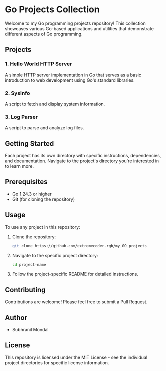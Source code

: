 # Go Projects Collection

Welcome to my Go programming projects repository! This collection showcases various Go-based applications and utilities that demonstrate different aspects of Go programming.

## Projects

### 1. Hello World HTTP Server
A simple HTTP server implementation in Go that serves as a basic introduction to web development using Go's standard libraries.

### 2. SysInfo
A script to fetch and display system information.

### 3. Log Parser
A script to parse and analyze log files.

## Getting Started

Each project has its own directory with specific instructions, dependencies, and documentation. Navigate to the project's directory you're interested in to learn more.

## Prerequisites

- Go 1.24.3 or higher
- Git (for cloning the repository)

## Usage

To use any project in this repository:

1. Clone the repository:
   ```bash
   git clone https://github.com/extremecoder-rgb/my_GO_projects
   ```

2. Navigate to the specific project directory:
   ```bash
   cd project-name
   ```

3. Follow the project-specific README for detailed instructions.

## Contributing

Contributions are welcome! Please feel free to submit a Pull Request.

## Author

- Subhranil Mondal

## License

This repository is licensed under the MIT License - see the individual project directories for specific license information.

